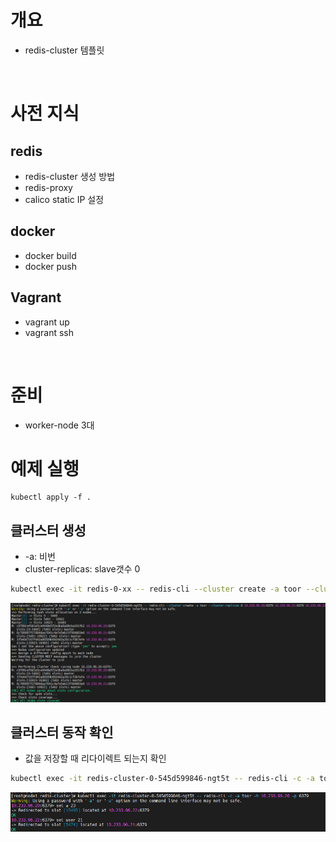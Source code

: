 # 개요
* redis-cluster 템플릿

<br>

# 사전 지식
## redis
* redis-cluster 생성 방법
* redis-proxy
* calico static IP 설정

## docker
* docker build
* docker push

## Vagrant
* vagrant up
* vagrant ssh

<br>

# 준비
* worker-node 3대

# 예제 실행
```
kubectl apply -f .
```

## 클러스터 생성
* -a: 비번
* cluster-replicas: slave갯수 0

```sh
kubectl exec -it redis-0-xx -- redis-cli --cluster create -a toor --cluster-replicas 0 10.233.96.20:6379 10.233.96.21:6379 10.233.96.22:6379
```

![](imgs/cluster_생성.png)

## 클러스터 동작 확인
* 값을 저장할 때 리다이렉트 되는지 확인
```sh
kubectl exec -it redis-cluster-0-545d599846-ngt5t -- redis-cli -c -a toor -h 10.233.96.20 -p 6379
```

![](imgs/redis_redirect.png)